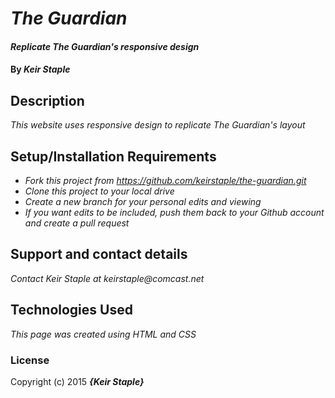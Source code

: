 # _The Guardian_

#### _Replicate The Guardian's responsive design_

#### By _**Keir Staple**_

## Description

_This website uses responsive design to replicate The Guardian's layout_

## Setup/Installation Requirements

* _Fork this project from https://github.com/keirstaple/the-guardian.git_
* _Clone this project to your local drive_
* _Create a new branch for your personal edits and viewing_
* _If you want edits to be included, push them back to your Github account and create a pull request_


## Support and contact details

_Contact Keir Staple at keirstaple@comcast.net_

## Technologies Used

_This page was created using HTML and CSS_

### License

Copyright (c) 2015 **_{Keir Staple}_**
